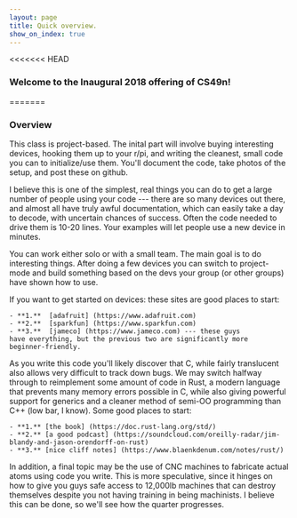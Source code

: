 ```yaml
---
layout: page
title: Quick overview.
show_on_index: true
---
```

<<<<<<< HEAD
### Welcome to the Inaugural 2018 offering of CS49n!
=======

### Overview

This class is project-based.  The inital part will involve buying 
interesting devices, hooking them up to your r/pi, and writing the
cleanest, small code you can to initialize/use them.  You'll document
the code, take photos of the setup, and post these on github. 

I believe this is one of the simplest, real things you can do to get a
large number of people using your code --- there are so many devices out
there, and almost all have truly awful documentation, which can easily
take a day to decode, with uncertain chances of success.  Often the code
needed to drive them is 10-20 lines.   Your examples will let people
use a new device in minutes.


You can work either solo or with a small team.  The main goal is to
do interesting things.   After doing a few devices you can switch to
project-mode and build something based on the devs your group (or other
groups) have shown how to use.

If you want to get started on devices: these sites are good places to 
start:

	- **1.**  [adafruit] (https://www.adafruit.com)
	- **2.**  [sparkfun] (https://www.sparkfun.com)
	- **3.**  [jameco] (https://www.jameco.com) --- these guys
	have everything, but the previous two are significantly more
	beginner-friendly.

As you write this code you'll likely discover that C, while fairly 
translucent also allows very difficult to track down bugs.  We may
switch halfway through to reimplement some amount of code in Rust,
a modern language that prevents many memory errors possible in C, 
while also giving powerful support for generics and a cleaner method of
semi-OO programming than C++ (low bar, I know).  Some good places to 
start:

	- **1.** [the book] (https://doc.rust-lang.org/std/)
	- **2.** [a good podcast] (https://soundcloud.com/oreilly-radar/jim-blandy-and-jason-orendorff-on-rust)
	- **3.** [nice cliff notes] (https://www.blaenkdenum.com/notes/rust/)

In addition, a final topic may be the use of CNC machines to fabricate
actual atoms using code you write.   This is more speculative, since it
hinges on how to give you guys safe access to 12,000lb machines that can
destroy themselves despite you not having training in being machinists.
I believe this can be done, so we'll see how the quarter progresses.
